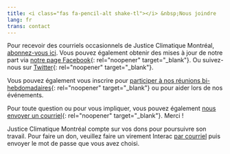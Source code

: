 ```yaml
---
title: <i class="fas fa-pencil-alt shake-tl"></i> &nbsp;Nous joindre
lang: fr
trans: contact
---
```

Pour recevoir des courriels occasionnels de Justice Climatique Montréal, [abonnez-vous ici](http://eepurl.com/cyizZD). Vous pouvez également obtenir des mises à jour de notre part via [notre page Facebook](https://www.facebook.com/ClimateJusticeMontreal){: rel="noopener" target="_blank"}. Ou suivez-nous sur [Twitter](https://twitter.com/CJ_Montreal){: rel="noopener" target="_blank"}.

Vous pouvez également vous inscrire pour [participer à nos réunions bi-hebdomadaires](https://docs.google.com/forms/d/e/1FAIpQLSde4u3fvQTF_PWELtxo8WVtBLSQWXlAN2n8DbsFeOBbNX9uIg/viewform){: rel="noopener" target="_blank"} ou pour aider lors de nos événements.

Pour toute question ou pour vous impliquer, vous pouvez également [nous envoyer un courriel](mailto:justiceclimatiquemtl@gmail.com){: rel="noopener" target="_blank"}.
Merci !

Justice Climatique Montréal compte sur vos dons pour poursuivre son travail. Pour faire un don, veuillez faire un virement Interac [par courriel](mailto:justiceclimatiquemtl@gmail.com) puis envoyer le mot de passe que vous avez choisi.
